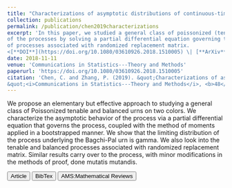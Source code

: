 ```yaml
---
title: "Characterizations of asymptotic distributions of continuous-time Pólya processes"
collection: publications
permalink: /publication/chen2019characterizations
excerpt: 'In this paper, we studied a general class of poissonized (tenable and balanced) urns. We characterized the asymptotic behavior 
of the processes by solving a partial differential equation governing the processes. We also conducted an analogous analysis of a class 
of processes associated with randomized replacement matrix.
<[**DOI**](https://doi.org/10.1080/03610926.2018.1510005) \| [**ArXiv**](https://arxiv.org/pdf/1611.09478.pdf)>'
date: 2018-11-11
venue: 'Communications in Statistics---Theory and Methods'
paperurl: 'https://doi.org/10.1080/03610926.2018.1510005'
citation: 'Chen, C. and Zhang, P. (2019). &quot;Characterizations of asymptotic distributions of continuous-time Pólya processes. 
&quot;<i>Communications in Statistics---Theory and Methods</i>, <b>48</b>(21), 5308--5321.'
---
```

We propose an elementary but effective approach to studying a general class of Poissonized tenable and balanced urns on two colors. 
We characterize the asymptotic behavior of the process via a partial differential equation that governs the process, coupled with the 
method of moments applied in a bootstrapped manner. We show that the limiting distribution of the process underlying the Bagchi-Pal urn 
is gamma. We also look into the tenable and balanced processes associated with randomized replacement matrix. Similar results carry over 
to the process, with minor modifications in the methods of proof, done mutatis mutandis.

<button class="IPbutton" type="button" onclick="window.location='https://doi.org/10.1080/03610926.2018.1510005'">Article</button>
<button class="IPbutton" type="button" onclick="window.location='https://panpanzhang99299.github.io/files/chen2019characterizations'">BibTex</button>
<button class="IPbutton" type="button" onclick="window.location='https://mathscinet.ams.org/mathscinet-getitem?mr=4007715'">AMS:Mathematical Reviews</button>

